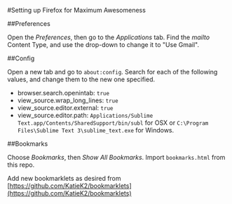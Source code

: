 #Setting up Firefox for Maximum Awesomeness

##Preferences

 Open the *Preferences*, then go to the *Applications* tab. Find the *mailto* Content Type, and use the drop-down to change it to "Use Gmail".

##Config

Open a new tab and go to `about:config`. Search for each of the following values, and change them to the new one specified.

 * browser.search.openintab: `true`
 * view_source.wrap_long_lines: `true`
 * view_source.editor.external: `true`
 * view_source.editor.path: `Applications/Sublime Text.app/Contents/SharedSupport/bin/subl` for OSX or `C:\Program Files\Sublime Text 3\sublime_text.exe` for Windows.

##Bookmarks

Choose *Bookmarks*, then *Show All Bookmarks*. Import `bookmarks.html` from this repo.

Add new bookmarklets as desired from [https://github.com/KatieK2/bookmarklets](https://github.com/KatieK2/bookmarklets)
